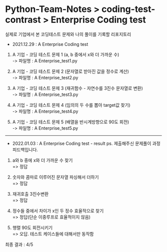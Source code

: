 # Python-Team-Notes > coding-test-contrast > Enterprise Coding test 
실제로 기업에서 본 코딩테스트 문제와 나의 풀이를 기록할 리포지토리  


* 2021.12.29 : A Enterprise Coding test    
1. A 기업 - 코딩 테스트 문제 1 (a, b 중에서 x와 더 가까운 수)    
-> 파일명 : A Enterprise_test1.py     

2. A 기업 - 코딩 테스트 문제 2 (문자열로 받아진 값을 정수로 계산)    
-> 파일명 : A Enterprise_test2.py    

3. A 기업 - 코딩 테스트 문제 3 (재귀함수 - 자연수를 3진수 문자열로 변환)     
-> 파일명 : A Enterprise_test3.py   

4. A 기업 - 코딩 테스트 문제 4 (임의의 두 수를 뽑아 target값 찾기)   
-> 파일명 : A Enterprise_test4.py   

5. A 기업 - 코딩 테스트 문제 5 (배열을 반시계방향으로 90도 회전)   
-> 파일명 : A Enterprise_test5.py   
***

* 2022.01.03 : A Enterprise Coding test - result
ps. 제출해주신 문제풀이 과정 피드백입니다.

1. a와 b 중에 x와 더 가까운 수 찾기    
=> 정답   

2. 숫자와 콤마로 이루어진 문자열 파싱해서 더하기    
=> 정답   

3. 재귀호출 3진수변환     
=> 정답    

4. 정수들 중에서 차이가 x인 두 정수 효율적으로 찾기   
=> 정답(단순 이중루프로 효율적이지 않음)    

5. 행렬 90도 회전시키기    
=> 오답. 테스트 케이스들에 대해서만 동작함   

최종 결과 : 4/5  